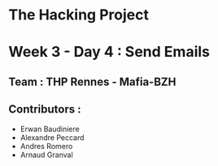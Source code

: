 # The Hacking Project

# Week 3 - Day 4 : Send Emails

## Team : THP Rennes - Mafia-BZH

## Contributors :
* Erwan Baudiniere
* Alexandre Peccard 
* Andres Romero
* Arnaud Granval